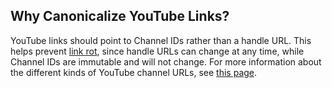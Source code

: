 ## Why Canonicalize YouTube Links?

YouTube links should point to Channel IDs rather than a handle URL.
This helps prevent [link rot](https://en.wikipedia.org/wiki/Link_rot),
since handle URLs can change at any time, while Channel IDs are
immutable and will not change. For more information about the
different kinds of YouTube channel URLs, see [this
page](https://support.google.com/youtube/answer/6180214).
